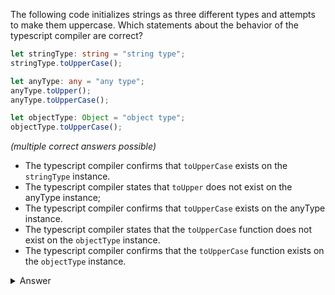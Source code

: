 The following code initializes strings as three different types and attempts to make them uppercase. Which statements about the behavior of the typescript compiler are correct?

``` typescript
let stringType: string = "string type";
stringType.toUpperCase();

let anyType: any = "any type";
anyType.toUpper();
anyType.toUpperCase();

let objectType: Object = "object type";
objectType.toUpperCase();
``` 

_(multiple correct answers possible)_

- The typescript compiler confirms that `toUpperCase` exists on the `stringType` instance.
- The typescript compiler states that `toUpper` does not exist on the anyType instance;
- The typescript compiler confirms that `toUpperCase` exists on the anyType instance.
- The typescript compiler states that the `toUpperCase` function does not exist on the `objectType` instance.
- The typescript compiler confirms that the `toUpperCase` function exists on the `objectType` instance.

<details><summary>Answer</summary>

> - The typescript compiler confirms that `toUpperCase` exists on the `stringType` instance.
> - The typescript compiler states that the `toUpperCase` function does not exist on the `objectType` instance.

</details>
